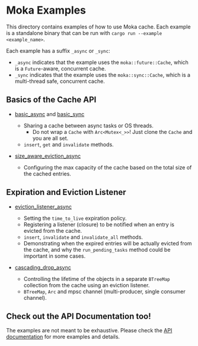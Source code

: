 # Moka Examples

This directory contains examples of how to use Moka cache. Each example is a
standalone binary that can be run with `cargo run --example <example_name>`.

Each example has a suffix `_async` or `_sync`:

- `_async` indicates that the example uses the `moka::future::Cache`, which is a
  `Future`-aware, concurrent cache.
- `_sync` indicates that the example uses the `moka::sync::Cache`, which is a
  multi-thread safe, concurrent cache.

## Basics of the Cache API

- [basic_async](./basic_async.rs) and [basic_sync](./basic_sync.rs)
    - Sharing a cache between async tasks or OS threads.
        - Do not wrap a `Cache` with `Arc<Mutex<_>>`! Just clone the `Cache` and you
          are all set.
    - `insert`, `get` and `invalidate` methods.

- [size_aware_eviction_async](./size_aware_eviction_async.rs)
    - Configuring the max capacity of the cache based on the total size of the cached
      entries.

## Expiration and Eviction Listener

- [eviction_listener_async](./eviction_listener_async.rs)
    - Setting the `time_to_live` expiration policy.
    - Registering a listener (closure) to be notified when an entry is evicted from
      the cache.
    - `insert`, `invalidate` and `invalidate_all` methods.
    - Demonstrating when the expired entries will be actually evicted from the cache,
      and why the `run_pending_tasks` method could be important in some cases.

- [cascading_drop_async](./cascading_drop_async.rs)
    - Controlling the lifetime of the objects in a separate `BTreeMap` collection
      from the cache using an eviction listener.
    - `BTreeMap`, `Arc` and mpsc channel (multi-producer, single consumer channel).

## Check out the API Documentation too!

The examples are not meant to be exhaustive. Please check the
[API documentation][api-doc] for more examples and details.

[api-doc]: https://docs.rs/moka

